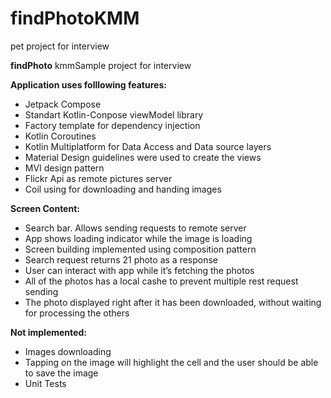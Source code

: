 # findPhotoKMM
pet project for interview

**findPhoto**
kmmSample project for interview

**Application uses folllowing features:**

- Jetpack Compose
- Standart Kotlin-Conpose viewModel library
- Factory template for dependency injection
- Kotlin Coroutines
- Kotlin Multiplatform for Data Access and Data source layers
- Material Design guidelines were used to create the views
- MVI design pattern
- Flickr Api as remote pictures server
- Coil using for downloading and handing images

**Screen Content:**

- Search bar. Allows sending requests to remote server
- App shows loading indicator while the image is loading
- Screen building implemented using composition pattern
- Search request returns 21 photo as a response
- User can interact with app while it’s fetching the photos
- All of the photos has a local cashe to prevent multiple rest request sending
- The photo displayed right after it has been downloaded, without waiting for processing the others

**Not implemented:**

- Images downloading
- Tapping on the image will highlight the cell and the user should be able to save the image
- Unit Tests
